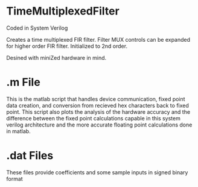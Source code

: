 # TimeMultiplexedFilter
Coded in System Verilog

Creates a time multiplexed FIR filter.  Filter MUX controls can be expanded for higher order FIR filter.  Initialized to 2nd order.

Desined with miniZed hardware in mind.

# .m File
This is the matlab script that handles device communication, fixed point data creation, and conversion from recieved hex characters back to fixed point.  This script also plots the analysis of the hardware accuracy and the difference between the fixed point calculations capable in this system verilog architecture and the more accurate floating point calculations done in matlab.

# .dat Files
These files provide coefficients and some sample inputs in signed binary format
